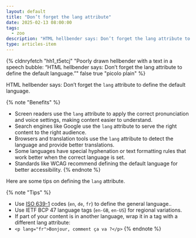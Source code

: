 ```yaml
---
layout: default
title: "Don’t forget the lang attribute"
date: 2025-02-13 08:00:00
tags:
  - zoo
description: "HTML hellbender says: Don’t forget the lang attribute to define the default language."
type: articles-item
---
```


{% cldnryfetch "hh1_t5etcj" "Poorly drawn hellbender with a text in a speech bubble: “HTML hellbender says: Don’t forget the lang attribute to define the default language.”" false true "picolo plain" %}

HTML hellbender says: Don’t forget the `lang` attribute to define the default language.

{% note "Benefits" %}
- Screen readers use the `lang` attribute to apply the correct pronunciation and voice settings, making content easier to understand.
- Search engines like Google use the `lang` attribute to serve the right content to the right audience.
- Browsers and translation tools use the `lang` attribute to detect the language and provide better translations.
- Some languages have special hyphenation or text formatting rules that work better when the correct language is set.
- Standards like WCAG recommend defining the default language for better accessibility.
{% endnote %}

Here are some tips on defining the `lang` attribute.

{% note "Tips" %}
- Use [ISO 639-1](https://en.wikipedia.org/wiki/List_of_ISO_639_language_codes) codes (`en`, `de`, `fr`) to define the general language..
- Use IETF BCP 47 language tags (`en-GB`, `en-US`) for regional variations.
- If part of your content is in another language, wrap it in a tag with a different lang attribute:
- `<p lang="fr">Bonjour, comment ça va ?</p>`
{% endnote %}
